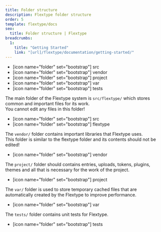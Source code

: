 ```yaml
---
title: Folder structure
description: Flextype folder structure
order: 5
template: flextype/docs
seo:
  title: Folder structure | Flextype
breadcrumbs:
  1:
    title: "Getting Started"
    link: "[url]/flextype/documentation/getting-started/"
---
```


<ul class="file-list">
    <li>[icon name="folder" set="bootstrap"] src</li>
    <li>[icon name="folder" set="bootstrap"] vendor</li>
    <li>[icon name="folder" set="bootstrap"] project</li>
    <li>[icon name="folder" set="bootstrap"] var</li>
    <li>[icon name="folder" set="bootstrap"] tests</li>
</ul>

The main folder of the Flextype system is `src/flextype/` which stores common and important files for its work.  
You cannot edit any files in this folder!

<ul class="file-list">
    <li>[icon name="folder" set="bootstrap"] src</li>
    <li class="file-list-level-2">[icon name="folder" set="bootstrap"] flextype</li>
</ul>

The `vendor/` folder contains important libraries that Flextype uses.  
This folder is similar to the flextype folder and its contents should not be edited!

<ul class="file-list">
    <li>[icon name="folder" set="bootstrap"] vendor</li>
</ul>

The `project/` folder should contains entries, uploads, tokens, plugins, themes and all that is necessary for the work of the project.

<ul class="file-list">
    <li>[icon name="folder" set="bootstrap"] project</li>
</ul>

The `var/` folder is used to store temporary cached files that are automatically created by the Flextype to improve performance.

<ul class="file-list">
    <li>[icon name="folder" set="bootstrap"] var</li>
</ul>

The `tests/` folder contains unit tests for Flextype.  

<ul class="file-list">
    <li>[icon name="folder" set="bootstrap"] tests</li>
</ul>
